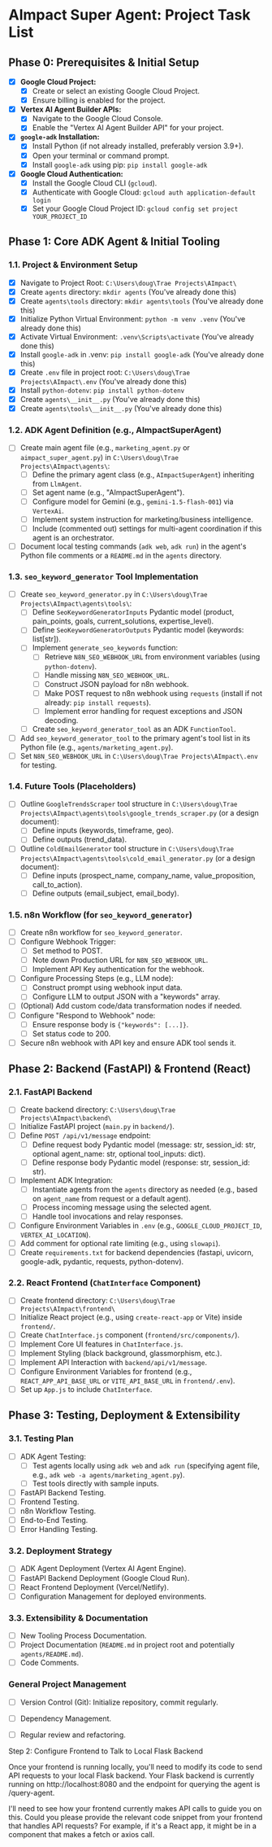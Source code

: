 # AImpact Super Agent: Project Task List

## Phase 0: Prerequisites & Initial Setup

- [x] **Google Cloud Project:**
    - [x] Create or select an existing Google Cloud Project.
    - [x] Ensure billing is enabled for the project.
- [x] **Vertex AI Agent Builder APIs:**
    - [x] Navigate to the Google Cloud Console.
    - [x] Enable the "Vertex AI Agent Builder API" for your project.
- [x] **`google-adk` Installation:**
    - [x] Install Python (if not already installed, preferably version 3.9+).
    - [x] Open your terminal or command prompt.
    - [x] Install `google-adk` using pip: `pip install google-adk`
- [x] **Google Cloud Authentication:**
    - [x] Install the Google Cloud CLI (`gcloud`).
    - [x] Authenticate with Google Cloud: `gcloud auth application-default login`
    - [x] Set your Google Cloud Project ID: `gcloud config set project YOUR_PROJECT_ID`

## Phase 1: Core ADK Agent & Initial Tooling

### 1.1. Project & Environment Setup
- [x] Navigate to Project Root: `C:\Users\doug\Trae Projects\AImpact\`
- [x] Create `agents` directory: `mkdir agents` (You've already done this)
- [x] Create `agents\tools` directory: `mkdir agents\tools` (You've already done this)
- [x] Initialize Python Virtual Environment: `python -m venv .venv` (You've already done this)
- [x] Activate Virtual Environment: `.venv\Scripts\activate` (You've already done this)
- [x] Install `google-adk` in .venv: `pip install google-adk` (You've already done this)
- [x] Create `.env` file in project root: `C:\Users\doug\Trae Projects\AImpact\.env` (You've already done this)
- [x] Install `python-dotenv`: `pip install python-dotenv`
- [x] Create `agents\__init__.py` (You've already done this)
- [x] Create `agents\tools\__init__.py` (You've already done this)

### 1.2. ADK Agent Definition (e.g., AImpactSuperAgent)
- [ ] Create main agent file (e.g., `marketing_agent.py` or `aimpact_super_agent.py`) in `C:\Users\doug\Trae Projects\AImpact\agents\`:
    - [ ] Define the primary agent class (e.g., `AImpactSuperAgent`) inheriting from `LlmAgent`.
    - [ ] Set agent name (e.g., "AImpactSuperAgent").
    - [ ] Configure model for Gemini (e.g., `gemini-1.5-flash-001`) via `VertexAi`.
    - [ ] Implement system instruction for marketing/business intelligence.
    - [ ] Include (commented out) settings for multi-agent coordination if this agent is an orchestrator.
- [ ] Document local testing commands (`adk web`, `adk run`) in the agent's Python file comments or a `README.md` in the `agents` directory.

### 1.3. `seo_keyword_generator` Tool Implementation
- [ ] Create `seo_keyword_generator.py` in `C:\Users\doug\Trae Projects\AImpact\agents\tools\`:
    - [ ] Define `SeoKeywordGeneratorInputs` Pydantic model (product, pain_points, goals, current_solutions, expertise_level).
    - [ ] Define `SeoKeywordGeneratorOutputs` Pydantic model (keywords: list[str]).
    - [ ] Implement `generate_seo_keywords` function:
        - [ ] Retrieve `N8N_SEO_WEBHOOK_URL` from environment variables (using `python-dotenv`).
        - [ ] Handle missing `N8N_SEO_WEBHOOK_URL`.
        - [ ] Construct JSON payload for n8n webhook.
        - [ ] Make POST request to n8n webhook using `requests` (install if not already: `pip install requests`).
        - [ ] Implement error handling for request exceptions and JSON decoding.
    - [ ] Create `seo_keyword_generator_tool` as an ADK `FunctionTool`.
- [ ] Add `seo_keyword_generator_tool` to the primary agent's tool list in its Python file (e.g., `agents/marketing_agent.py`).
- [ ] Set `N8N_SEO_WEBHOOK_URL` in `C:\Users\doug\Trae Projects\AImpact\.env` for testing.

### 1.4. Future Tools (Placeholders)
- [ ] Outline `GoogleTrendsScraper` tool structure in `C:\Users\doug\Trae Projects\AImpact\agents\tools\google_trends_scraper.py` (or a design document):
    - [ ] Define inputs (keywords, timeframe, geo).
    - [ ] Define outputs (trend_data).
- [ ] Outline `ColdEmailGenerator` tool structure in `C:\Users\doug\Trae Projects\AImpact\agents\tools\cold_email_generator.py` (or a design document):
    - [ ] Define inputs (prospect_name, company_name, value_proposition, call_to_action).
    - [ ] Define outputs (email_subject, email_body).

### 1.5. n8n Workflow (for `seo_keyword_generator`)
- [ ] Create n8n workflow for `seo_keyword_generator`.
- [ ] Configure Webhook Trigger:
    - [ ] Set method to POST.
    - [ ] Note down Production URL for `N8N_SEO_WEBHOOK_URL`.
    - [ ] Implement API Key authentication for the webhook.
- [ ] Configure Processing Steps (e.g., LLM node):
    - [ ] Construct prompt using webhook input data.
    - [ ] Configure LLM to output JSON with a "keywords" array.
- [ ] (Optional) Add custom code/data transformation nodes if needed.
- [ ] Configure "Respond to Webhook" node:
    - [ ] Ensure response body is `{"keywords": [...]}`.
    - [ ] Set status code to 200.
- [ ] Secure n8n webhook with API key and ensure ADK tool sends it.

## Phase 2: Backend (FastAPI) & Frontend (React)

### 2.1. FastAPI Backend
- [ ] Create backend directory: `C:\Users\doug\Trae Projects\AImpact\backend\`
- [ ] Initialize FastAPI project (`main.py` in `backend/`).
- [ ] Define `POST /api/v1/message` endpoint:
    - [ ] Define request body Pydantic model (message: str, session_id: str, optional agent_name: str, optional tool_inputs: dict).
    - [ ] Define response body Pydantic model (response: str, session_id: str).
- [ ] Implement ADK Integration:
    - [ ] Instantiate agents from the `agents` directory as needed (e.g., based on `agent_name` from request or a default agent).
    - [ ] Process incoming message using the selected agent.
    - [ ] Handle tool invocations and relay responses.
- [ ] Configure Environment Variables in `.env` (e.g., `GOOGLE_CLOUD_PROJECT_ID`, `VERTEX_AI_LOCATION`).
- [ ] Add comment for optional rate limiting (e.g., using `slowapi`).
- [ ] Create `requirements.txt` for backend dependencies (fastapi, uvicorn, google-adk, pydantic, requests, python-dotenv).

### 2.2. React Frontend (`ChatInterface` Component)
- [ ] Create frontend directory: `C:\Users\doug\Trae Projects\AImpact\frontend\`
- [ ] Initialize React project (e.g., using `create-react-app` or Vite) inside `frontend/`.
- [ ] Create `ChatInterface.js` component (`frontend/src/components/`).
- [ ] Implement Core UI features in `ChatInterface.js`.
- [ ] Implement Styling (black background, glassmorphism, etc.).
- [ ] Implement API Interaction with `backend/api/v1/message`.
- [ ] Configure Environment Variables for frontend (e.g., `REACT_APP_API_BASE_URL` or `VITE_API_BASE_URL` in `frontend/.env`).
- [ ] Set up `App.js` to include `ChatInterface`.

## Phase 3: Testing, Deployment & Extensibility

### 3.1. Testing Plan
- [ ] ADK Agent Testing:
    - [ ] Test agents locally using `adk web` and `adk run` (specifying agent file, e.g., `adk web -a agents/marketing_agent.py`).
    - [ ] Test tools directly with sample inputs.
- [ ] FastAPI Backend Testing.
- [ ] Frontend Testing.
- [ ] n8n Workflow Testing.
- [ ] End-to-End Testing.
- [ ] Error Handling Testing.

### 3.2. Deployment Strategy
- [ ] ADK Agent Deployment (Vertex AI Agent Engine).
- [ ] FastAPI Backend Deployment (Google Cloud Run).
- [ ] React Frontend Deployment (Vercel/Netlify).
- [ ] Configuration Management for deployed environments.

### 3.3. Extensibility & Documentation
- [ ] New Tooling Process Documentation.
- [ ] Project Documentation (`README.md` in project root and potentially `agents/README.md`).
- [ ] Code Comments.

### General Project Management
- [ ] Version Control (Git): Initialize repository, commit regularly.
- [ ] Dependency Management.
- [ ] Regular review and refactoring.


Step 2: Configure Frontend to Talk to Local Flask Backend

Once your frontend is running locally, you'll need to modify its code to send API requests to your local Flask backend. Your Flask backend is currently running on http://localhost:8080 and the endpoint for querying the agent is /query-agent.

I'll need to see how your frontend currently makes API calls to guide you on this. Could you please provide the relevant code snippet from your frontend that handles API requests? For example, if it's a React app, it might be in a component that makes a fetch or axios call.
